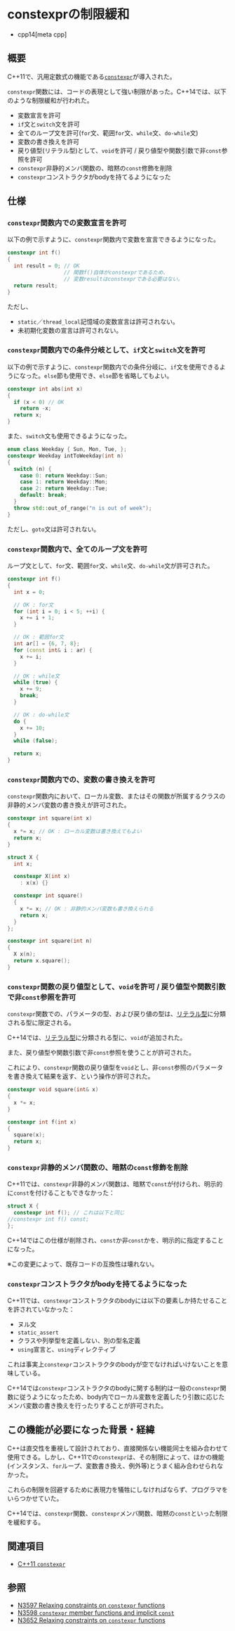 # constexprの制限緩和
* cpp14[meta cpp]

## 概要
C++11で、汎用定数式の機能である[`constexpr`](/lang/cpp11/constexpr.md)が導入された。

`constexpr`関数には、コードの表現として強い制限があった。C++14では、以下のような制限緩和が行われた。

- 変数宣言を許可
- `if`文と`switch`文を許可
- 全てのループ文を許可(`for`文、範囲`for`文、`while`文、`do-while`文)
- 変数の書き換えを許可
- 戻り値型(リテラル型)として、`void`を許可 / 戻り値型や関数引数で非`const`参照を許可
- `constexpr`非静的メンバ関数の、暗黙の`const`修飾を削除
- `constexpr`コンストラクタがbodyを持てるようになった


## 仕様
### `constexpr`関数内での変数宣言を許可

以下の例で示すように、`constexpr`関数内で変数を宣言できるようになった。

```cpp
constexpr int f()
{
  int result = 0; // OK
                  // 関数f()自体がconstexprであるため、
                  // 変数resultはconstexprである必要はない。
  return result;
}
```

ただし、

- `static`／`thread_local`記憶域の変数宣言は許可されない。
- 未初期化変数の宣言は許可されない。


### `constexpr`関数内での条件分岐として、`if`文と`switch`文を許可

以下の例で示すように、`constexpr`関数内での条件分岐に、`if`文を使用できるようになった。`else`節も使用でき、`else`節を省略してもよい。

```cpp
constexpr int abs(int x)
{
  if (x < 0) // OK
    return -x;
  return x;
}
```

また、`switch`文も使用できるようになった。

```cpp
enum class Weekday { Sun, Mon, Tue, };
constexpr Weekday intToWeekday(int n)
{
  switch (n) {
    case 0: return Weekday::Sun;
    case 1: return Weekday::Mon;
    case 2: return Weekday::Tue;
    default: break;
  }
  throw std::out_of_range("n is out of week");
}
```

ただし、`goto`文は許可されない。


### `constexpr`関数内で、全てのループ文を許可

ループ文として、`for`文、範囲`for`文、`while`文、`do-while`文が許可された。

```cpp
constexpr int f()
{
  int x = 0;

  // OK : for文
  for (int i = 0; i < 5; ++i) {
    x += i + 1;
  }

  // OK : 範囲for文
  int ar[] = {6, 7, 8};
  for (const int& i : ar) {
    x += i;
  }

  // OK : while文
  while (true) {
    x += 9;
    break;
  }

  // OK : do-while文
  do {
    x += 10;
  }
  while (false);

  return x;
}
```


### `constexpr`関数内での、変数の書き換えを許可
`constexpr`関数内において、ローカル変数、またはその関数が所属するクラスの非静的メンバ変数の書き換えが許可された。

```cpp
constexpr int square(int x)
{
  x *= x; // OK : ローカル変数は書き換えてもよい
  return x;
}
```

```cpp
struct X {
  int x;

  constexpr X(int x)
    : x(x) {}

  constexpr int square()
  {
    x *= x; // OK : 非静的メンバ変数も書き換えられる
    return x;
  }
};

constexpr int square(int n)
{
  X x(n);
  return x.square();
}
```


### `constexpr`関数の戻り値型として、`void`を許可 / 戻り値型や関数引数で非`const`参照を許可
`constexpr`関数での、パラメータの型、および戻り値の型は、[リテラル型](/reference/type_traits/is_literal_type.md)に分類される型に限定される。

C++14では、[リテラル型](/reference/type_traits/is_literal_type.md)に分類される型に、`void`が追加された。

また、戻り値型や関数引数で非`const`参照を使うことが許可された。

これにより、`constexpr`関数の戻り値型を`void`とし、非`const`参照のパラメータを書き換えて結果を返す、という操作が許可された。

```cpp
constexpr void square(int& x)
{
  x *= x;
}

constexpr int f(int x)
{
  square(x);
  return x;
}
```


### `constexpr`非静的メンバ関数の、暗黙の`const`修飾を削除
C++11では、`constexpr`非静的メンバ関数は、暗黙で`const`が付けられ、明示的に`const`を付けることもできなかった：

```cpp
struct X {
  constexpr int f(); // これは以下と同じ
//constexpr int f() const;
};
```

C++14ではこの仕様が削除され、`const`か非`const`かを、明示的に指定することになった。

※この変更によって、既存コードの互換性は壊れない。


### `constexpr`コンストラクタがbodyを持てるようになった
C++11では、`constexpr`コンストラクタのbodyには以下の要素しか持たせることを許されていなかった：

- ヌル文
- `static_assert`
- クラスや列挙型を定義しない、別の型名定義
- `using`宣言と、`using`ディレクティブ

これは事実上`constexpr`コンストラクタのbodyが空でなければいけないことを意味している。

C++14では`constexpr`コンストラクタのbodyに関する制約は一般の`constexpr`関数に従うようになったため、body内でローカル変数を定義したり引数に応じたメンバ変数の書き換えを行ったりすることが許可された。


## この機能が必要になった背景・経緯
C++は直交性を重視して設計されており、直接関係ない機能同士を組み合わせて使用できる。しかし、C++11での`constexpr`は、その制限によって、ほかの機能(インスタンス、`for`ループ、変数書き換え、例外等)とうまく組み合わせられなかった。

これらの制限を回避するために表現力を犠牲にしなければならず、プログラマをいらつかせていた。

C++14では、`constexpr`関数、`constexpr`メンバ関数、暗黙の`const`といった制限を緩和する。


## 関連項目
- [C++11 `constexpr`](/lang/cpp11/constexpr.md)


## 参照
- [N3597 Relaxing constraints on `constexpr` functions](http://www.open-std.org/jtc1/sc22/wg21/docs/papers/2013/n3597.html)
- [N3598 `constexpr` member functions and implicit `const`](http://www.open-std.org/jtc1/sc22/wg21/docs/papers/2013/n3598.html)
- [N3652 Relaxing constraints on `constexpr` functions](http://www.open-std.org/jtc1/sc22/wg21/docs/papers/2013/n3652.html)

